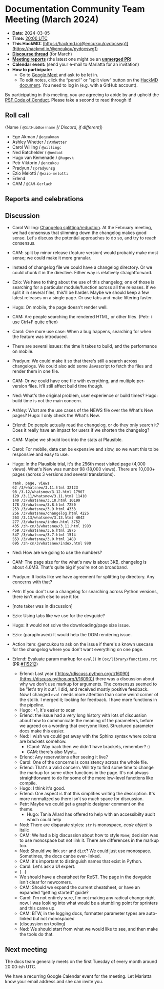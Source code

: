 # Documentation Community Team Meeting (March 2024)

- **Date:** 2024-03-05
- **Time:** [20:00 UTC](https://arewemeetingyet.com/UTC/2024-03-05/20:00/Docs%20Meeting)
- **This HackMD:** [https://hackmd.io/@encukou/pydocswg1](https://hackmd.io/@encukou/pydocswg1)
- [**Discourse thread**](https://discuss.python.org/t/47109) (for March)
- [**Meeting reports**](https://docs-community.readthedocs.io/en/latest/monthly-meeting/) (the latest one might be an [**unmerged PR**](https://github.com/python/docs-community/pulls))
- **Calendar event:** (send your e-mail to Mariatta for an invitation)
- **How to participate:**
  -  Go to [Google Meet](https://meet.google.com/dii-qrzf-wkw) and ask to be let in.
  -  To edit notes, click the “pencil” or “split view” button on the [HackMD document](https://hackmd.io/@encukou/pydocswg1). You need to log in (e.g. with a GitHub account).

By participating in this meeting, you are agreeing to abide by and uphold the [PSF Code of Conduct](https://www.python.org/psf/codeofconduct/).
Please take a second to read through it!


## Roll call

(Name / `@GitHubUsername` *[/ Discord, if different]*)

- Ege Akman / `@egeakman`
- Ashley Whetter / `@AWhetter`
- Carol Willing / `@willingc`
- Ned Batchelder / `@nedbat`
- Hugo van Kemenade / `@hugovk`
- Petr Viktorin / `@encukou`
- Pradyun / `@pradyunsg`
- Ezio Melotti / `@ezio-melotti`
- Erlend
- CAM / `@CAM-Gerlach`

## Reports and celebrations

## Discussion

  - Carol Willing: [Changelog splitting/reduction](https://github.com/python/docs-community/issues/98). At the February meeting, we had consensus that slimming down the changelog makes good sense. Let's discuss the potential approaches to do so, and try to reach consensus.
  - CAM: split by minor release (feature version) would probably make most sense; we could make it more granular.
  - Instead of changelog file we could have a changelog directory. Or we could chunk it in the directive. Either way is relatively straightforward.
  - Ezio: We have to thing about the use of this changelog; one of those is searching for a particular module/function across all the releases. If we split it in several files, this'll be harder. Maybe we should keep a few latest releases on a single page. Or use tabs and make filtering faster.
  - Hugo: On mobile, the page doesn't render well.
  - CAM: Are people searching the rendered HTML, or other files. (Petr: i use Ctrl+F quite often)
  - Carol: One more use case: When a bug happens, searching for when the feature was introduced.
  - There are several issues: the time it takes to build, and the performance on mobile.
  - Pradyun: We could make it so that there's still a search across changelogs. We could also add some Javascript to fetch the files and render them in one file.
  - CAM: Or we could have one file with everything, and multiple per-version files. It'll still affect build time though.
  - Ned: What's the original problem, user experience or build times? Hugo: build time is not the main concern.
  - Ashley: What are the use cases of the NEWS file over the What's New pages? Hugo: I only check the What's New.
  - Erlend: Do people actually read the changelog, or do they only search it? Does it really have an impact for users if we shorten the changelog?
  - CAM: Maybe we should look into the stats at Plausible.
  - Carol: For mobile, data can be expensive and slow, so we want this to be responsive and easy to use.
  - Hugo: In the Plausible trial, it's the 256th most visited page (4,000 views). What's New was number 98 (18,000 views). There are 10,000+ pages (across 3 versions and several translations).
    ```
    rank, page, views
    62 /3/whatsnew/3.11.html 32123
    98 /3.12/whatsnew/3.12.html 17967
    129 /3.11/whatsnew/3.11.html 11410
    140 /3/whatsnew/3.10.html 10199
    178 /3/whatsnew/3.8.html 7250
    253 /3/whatsnew/3.9.html 4333
    256 /3/whatsnew/changelog.html 4226
    263 /3.13/whatsnew/3.13.html 4042
    277 /3/whatsnew/index.html 3752
    435 /zh-cn/3/whatsnew/3.11.html 1993
    459 /3/whatsnew/3.6.html 1875
    547 /3/whatsnew/3.7.html 1514
    553 /3/whatsnew/3.0.html 1488
    695 /zh-cn/3/whatsnew/index.html 990
    ```
  - Ned: How are we going to use the numbers?
  - CAM: The page size for the what's new is about 3KB, changelog is about 4.6MB. That's quite big if you're not on broadband.
  - Pradyun: It looks like we have agreement for splitting by directory. Any concerns with that?
  - Petr: If you don't use a changelog for searching across Python versions, there isn't much else to use it for.
  - [note taker was in discussion]
  - Ezio: Using tabs like we use for the devguide?
  - Hugo: It would not solve the downloading/page size issue.
  - Ezio: (paraphrased) It would help the DOM rendering issue.
  - Action item: @encukou to ask on the issue if there's a known usecase for the changelog where you don't want everything on one page.

- Erlend: Evaluate param markup for `eval()` in `Doc/library/functions.rst` (PR [#115212](https://github.com/python/cpython/pull/115212))

  - Erlend: Last year ([https://discuss.python.org/t/16090](https://discuss.python.org/t/16090)) there was a discussion about why we don't use markup for arguments. The consensus seemed to be "let's try it out". I did, and received mostly positive feedback. Now I changed `eval` needs more attention than some weird corner of the stdlib. I merged it; looking for feedback. I have more functions in the pipeline.
  - Hugo: +1, it's easier to scan
  - Erlend: the issue had a very long history with lots of discussion about how to communicate the meaning of the parameters, before we agreed on a wording that everyone liked. Structured parameter docs make this easier.
  - Ned: I wish we could get away with the Sphinx syntax where colons are brackets somehow.
    - (Carol: Way back then we didn't have brackets, remember? :)
    - CAM: there's also Myst...
  - Erlend: Any reservations after seeing it live?
  - Carol: One of the concerns is consistency across the whole file.
  - Erlend: That's a valid concern. Will try to find some time to change the markup for some other functions in the page. It's not always straightforward to do for some of the more low-level functions like compile.
  - Hugo: I think it's good.
  - Erlend: One aspect is that this simplifies writing the description. It's more normalized so there isn't so much space for discussion.
  - Petr: Maybe we could get a graphic designer comment on the theme.
    - Hugo: Tania Allard has offered to help with an accessibilty audit which could help
  - Ned: There are disparate styles: `str` is monospace, *code object* is italic
  - CAM: We had a big discussion about how to style ``None``; decision was to use monospace but not link it. There are differences in the markup too.
  - Ned: Should we link `str` and `dict`? We could just use monospace. Sometimes, the docs canbe over-linked.
  - CAM: it's important to distinguish names that exist in Python.
  - Carol: Let's ask a UI expert.
  - (...)
  - We should have a cheatsheet for ReST. The page in the devguide isn't clear for newcomers.
  - CAM: Should we expand the current cheatsheet, or have an expanded “getting started” guide?
  - Carol: I'm not entirely sure, I'm not making any radical change right now. I was looking into what would be a stumbling point for sprinters and this came up.
  - CAM: BTW, in the logging docs, formatter parameter types are auto-linked but not monospaced
  - (discussion on tooling)
  - Ned: We should start from what we would like to see, and then make the tools do that.

## Next meeting

The docs team generally meets on the first Tuesday of every month around 20:00-ish UTC.

We have a recurring Google Calendar event for the meeting.
Let Mariatta know your email address and she can invite you.
